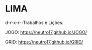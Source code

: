 # LIMA
d-r-x-r--Trabalhos e Lições.


JOGO: https://neutro17.github.io/JOGO/


GRID:  https://neutro17.github.io/GRID/
